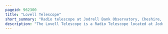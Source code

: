 ```yaml
---
pageid: 962300
title: "Lovell Telescope"
short_summary: "Radio telescope at Jodrell Bank Observatory, Cheshire, England"
description: "The Lovell Telescope is a Radio Telescope located at Jodrell Bank Observatory near goostrey Cheshire in north-west England. The 76-meter Telescope was the largest steerable dish Radio Telescope in the World when Construction was completed in 1957. 2m in Diameter it is now the third largest Telescope after the green Bank Telescope in west Virginia usa and the effelsberg Telescope in Germany. It was originally known as the 250-foot Telescope or the Radio Telescope at Jodrell Bank before being known as the Mark I telescope around 1961 when future Telescopes were being discussed. It was renamed in 1987 to the Lovell Telescope after sir Bernard Lovell and became a Grade I listed Building in 1988. The Telescope is Part of the Merlin and european Vlbi Network Arrays of Radio Telescopes."
---
```

